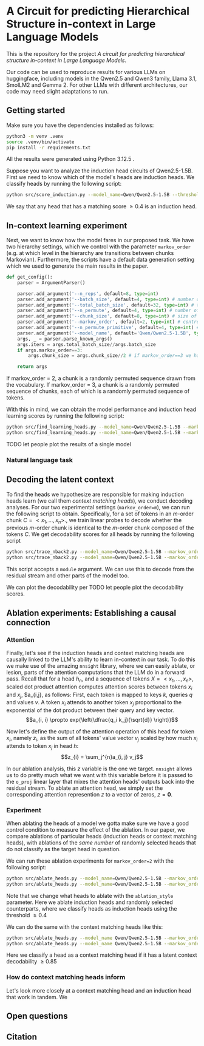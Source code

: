 # A Circuit for predicting Hierarchical Structure in-context in Large Language Models

This is the repository for the project *A circuit for predicting hierarchical structure in-context in Large Language Models*.


Our code can be used to reproduce results for various LLMs on huggingface, including models in the Qwen2.5 and Qwen3 family, Llama 3.1, SmolLM2 and Gemma 2. For other LLMs with different architectures, our code may need slight adaptations to run.


## Getting started

Make sure you have the dependencies installed as follows:

```bash
python3 -m venv .venv
source .venv/bin/activate
pip install -r requirements.txt
```

All the results were generated using Python 3.12.5 . 

Suppose you want to analyze the induction head circuits of Qwen2.5-1.5B. First we need to know which of the model's heads are induction heads. We classify heads by running the following script:

```bash
python src/score_induction.py --model_name=Qwen/Qwen2.5-1.5B --threshold=0.4
```

We say that any head that has a matching score $\ge 0.4$ is an induction head.


## In-context learning experiment
Next, we want to know how the model fares in our proposed task. We have two hierarchy settings, which we control with the parameter <code>markov_order</code> (e.g. at which level in the hierarchy are transitions between chunks Markovian). Furthermore, the scripts have a default data generation setting which we used to generate the main results in the paper.


```python
def get_config():
    parser = ArgumentParser()

    parser.add_argument('--n_reps', default=8, type=int)
    parser.add_argument('--batch_size', default=4, type=int) # number of samples to be processed in parallel. Can be changed, but total_batch_size must be divisible by batch_size
    parser.add_argument('--total_batch_size', default=32, type=int) # total number of samples in experiment
    parser.add_argument('--n_permute', default=4, type=int) # number of 2nd order chunks
    parser.add_argument('--chunk_size', default=8, type=int) # size of 2nd order chunks
    parser.add_argument('--markov_order', default=2, type=int) # controls the hierarchy level
    parser.add_argument('--n_permute_primitive', default=4, type=int) # if markov_order==3, then this controls the number of 2nd order chunks
    parser.add_argument('--model_name', default='Qwen/Qwen2.5-1.5B', type=str)   
    args, _ = parser.parse_known_args()
    args.iters = args.total_batch_size//args.batch_size
    if args.markov_order==3:
        args.chunk_size = args.chunk_size//2 # if markov_order==3 we halve the chunk size to avoid sequences blowing up

    return args
```

If markov_order = 2, a chunk is a randomly permuted sequence drawn from the vocabulary.
If markov_order = 3, a chunk is a randomly permuted sequence of chunks, each of which is a randomly permuted sequence of tokens.

With this in mind, we can obtain the model performance and induction head learning scores by running the following script:

```bash
python src/find_learning_heads.py --model_name=Qwen/Qwen2.5-1.5B --markov_order=2
python src/find_learning_heads.py --model_name=Qwen/Qwen2.5-1.5B --markov_order=3
```

TODO let people plot the results of a single model

### Natural language task

## Decoding the latent context

To find the heads we hypothesize are responsible for making induction heads learn (we call them *context matching heads*), we conduct decoding analyses. For our two experimental settings (<code>markov_order=m</code>), we can run the following script to obtain. Specifically, for a set of tokens in an $m$-order chunk $C=<x_1, ..., x_n>$., we train linear probes to decode whether the previous $m$-order chunk is identical to the $m$-order chunk composed of the tokens $C$. We get decodability scores for all heads by running the following script

```bash
python src/trace_nback2.py --model_name=Qwen/Qwen2.5-1.5B --markov_order=2 --module=heads
python src/trace_nback2.py --model_name=Qwen/Qwen2.5-1.5B --markov_order=3 --module=heads
```
This script accepts a <code>module</code> argument. We can use this to decode from the residual stream and other parts of the model too.


We can plot the decodability per
TODO let people plot the decodability scores.


## Ablation experiments: Establishing a causal connection

### Attention

Finally, let's see if the induction heads and context matching heads are causally linked to the LLM's ability to learn in-context in our task. To do this we make use of the amazing <code>nnsight</code> library, where we can easily ablate, or lesion, parts of the attention computations that the LLM do in a forward pass. Recall that for a head $h_n$, and a sequence of tokens $X = <x_1, ..., x_n>$, scaled dot product attention computes attention scores between tokens $x_i$ and $x_j$, $a_{i,j}, as follows: First, each token is mapped to keys $k$, queries $q$ and values $v$. A token $x_i$ attends to another token $x_j$ proportional to the exponential of the dot product between their query and key vector.
$$a_{i, i} \propto exp{\left(\dfrac{q_i  k_j}{\sqrt{d}} \right)}$$

Now let's define the output of the attention operation of this head for token $x_i$, namely $z_i$, as the sum of all tokens' value vector $v_j$ scaled by how much $x_i$ attends to token $x_j$ in head $h$:
$$z_{i} = \sum_j^{n}a_{i, j} v_j$$

In our ablation analysis, this $z$ variable is the one we target. <code>nnsight</code> allows us to do pretty much what we want with this variable before it is passed to the <code>o_proj</code> linear layer that mixes the attention heads' outputs back into the residual stream. To ablate an attention head, we simply set the corresponding attention represention $z$ to a vector of zeros, $z=\boldsymbol{0}$. 

### Experiment

When ablating the heads of a model we gotta make sure we have a good control condition to measure the effect of the ablation. In our paper, we compare ablations of particular heads (induction heads or context matching heads), with ablations of the *same number* of randomly selected heads that do not classify as the target head in question.

We can run these ablation experiments for <code>markov_order=2</code> with the following script:

```bash
python src/ablate_heads.py --model_name=Qwen/Qwen2.5-1.5B --markov_order=2 --ablation_style=induction --threshold=0.4
python src/ablate_heads.py --model_name=Qwen/Qwen2.5-1.5B --markov_order=2 --ablation_style=random_induction --threshold=0.4
```

Note that we change what heads to ablate with the <code>ablation_style</code> parameter. Here we ablate induction heads and randomly selected counterparts, where we classify heads as induction heads using the threshold $\ge0.4$

We can do the same with the context matching heads like this:

```bash
python src/ablate_heads.py --model_name Qwen/Qwen2.5-1.5B --markov_order=2 --batch_size=2 --ablation_style=one_back --threshold=0.85
python src/ablate_heads.py --model_name Qwen/Qwen2.5-1.5B --markov_order=2 --batch_size=2 --ablation_style=random --threshold=0.85
```

Here we classify a head as a context matching head if it has a latent context decodability $\ge0.85$


### How do context matching heads inform 
Let's look more closely at a context matching head and an induction head that work in tandem. We 

## Open questions
## Citation